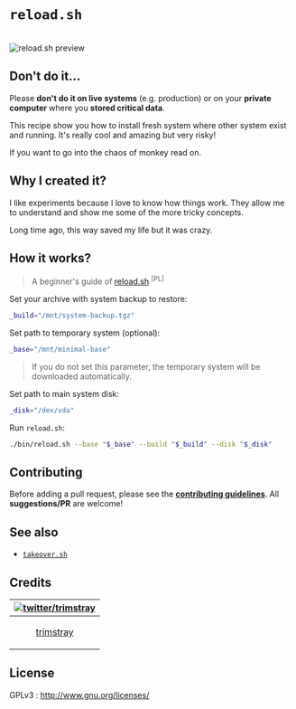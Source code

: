 # `reload.sh`

<br>

<img src="https://i.imgur.com/QETbVXy.gif" align="center" title="reload.sh preview">

## Don't do it...

Please **don't do it on live systems** (e.g. production) or on your **private computer** where you **stored critical data**.

This recipe show you how to install fresh system where other system exist and running. It's really cool and amazing but very risky!

If you want to go into the chaos of monkey read on.

## Why I created it?

I like experiments because I love to know how things work. They allow me to understand and show me some of the more tricky concepts.

Long time ago, this way saved my life but it was crazy.

## How it works?

  > A beginner's guide of [reload.sh](https://blkcipher.info/5f438f523d7ee1bb741bd21456ee2cbc.html) <sup>[PL]</sup>

Set your archive with system backup to restore:

```bash
_build="/mnt/system-backup.tgz"
```

Set path to temporary system (optional):

```bash
_base="/mnt/minimal-base"
```

  > If you do not set this parameter, the temporary system will be downloaded automatically.

Set path to main system disk:

```bash
_disk="/dev/vda"
```

Run `reload.sh`:

```bash
./bin/reload.sh --base "$_base" --build "$_build" --disk "$_disk"
```

## Contributing

Before adding a pull request, please see the **[contributing guidelines](CONTRIBUTING.md)**. All **suggestions/PR** are welcome!

## See also

* [`takeover.sh`](https://github.com/marcan/takeover.sh)

## Credits

| [![twitter/trimstray](https://avatars2.githubusercontent.com/u/31127917?s=140&v=4)](https://twitter.com/trimstray "Follow @trimstray on Twitter") |
|---|
| <p align="center"><a href="https://github.com/trimstray">trimstray</a></p> |

## License

GPLv3 : <http://www.gnu.org/licenses/>
